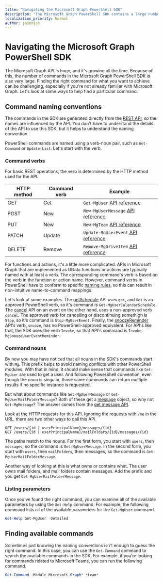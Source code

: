 ```yaml
---
title: "Navigating the Microsoft Graph PowerShell SDK"
description: "The Microsoft Graph PowerShell SDK contains a large number of commands. Learn how to find the right command for what you want to achieve."
localization_priority: Normal
author: jasonjoh
---
```


# Navigating the Microsoft Graph PowerShell SDK

The Microsoft Graph API is huge, and it's growing all the time. Because of this, the number of commands in the Microsoft Graph PowerShell SDK is also very large. Finding the right command for what you want to achieve can be challenging, especially if you're not already familiar with Microsoft Graph. Let's look at some ways to help find a particular command.

## Command naming conventions

The commands in the SDK are generated directly from the [REST API](/graph/api/overview?view=graph-rest-1.0), so the names are influenced by the API. You don't have to understand the details of the API to use this SDK, but it helps to understand the naming convention.

PowerShell commands are named using a verb-noun pair, such as `Get-Command` or `Update-List`. Let's start with the verb.

### Command verbs

For basic REST operations, the verb is determined by the HTTP method used for the API.

| HTTP method | Command verb | Example |
|-------------|--------------|---|
| GET         | Get          | `Get-MgUser` [API reference](/graph/api/user-get?view=graph-rest-1.0) |
| POST        | New          | `New-MgUserMessage` [API reference](/graph/api/user-post-messages?view=graph-rest-1.0) |
| PUT         | New          | `New-MgTeam` [API reference](/graph/api/team-put-teams?view=graph-rest-1.0) |
| PATCH       | Update       | `Update-MgUserEvent` [API reference](/graph/api/event-update?view=graph-rest-1.0) |
| DELETE      | Remove       | `Remove-MgDriveItem` [API reference](/graph/api/driveitem-delete?view=graph-rest-1.0) |

For functions and actions, it's a little more complicated. APIs in Microsoft Graph that are implemented as OData functions or actions are typically named with at least a verb. The corresponding command's verb is based on the verb in the function or action name. However, command verbs in PowerShell have to conform to specific [naming rules](/powershell/scripting/developer/cmdlet/approved-verbs-for-windows-powershell-commands), so this can result in non-intuitive name-to-command mappings.

Let's look at some examples. The [getSchedule](/graph/api/calendar-getschedule?view=graph-rest-1.0) API uses `get`, and `Get` is an approved PowerShell verb, so it's command is `Get-MgUserCalendarSchedule`. The [cancel](/graph/api/event-cancel?view=graph-rest-beta) API on an event on the other hand, uses a non-approved verb `cancel`. The approved verb for cancelling or discontinuing somethign is `Stop`, so it's command is `Stop-MgUserEvent`. Finally, the [snoozeReminder](/graph/api/event-snoozereminder?view=graph-rest-1.0) API's verb, `snooze`, has no PowerShell-approved equivalent. For API's like that, the SDK uses the verb `Invoke`, so that API's command is `Invoke-MgSnoozeUserEventReminder`.

### Command nouns

By now you may have noticed that all nouns in the SDK's commands start with `Mg`. This prefix helps to avoid naming conflicts with other PowerShell modules. With that in mind, it should make sense that commands like `Get-MgUser` are used to get a user. And following PowerShell convention, even though the noun is singular, those same commands can return multiple results if no specific instance is requested.

But what about commands like `Get-MgUserMessage` or `Get-MgUserMailFolderMessage`? Both of these get a [message](/graph/api/resources/message?view=graph-rest-1.0) object, so why not `Get-MgMessage`? The answer comes from the [get message API](/graph/api/message-get?view=graph-rest-1.0).

Look at the HTTP requests for this API. Ignoring the requests with `/me` in the URL, there are two other ways to call this API.

```http
GET /users/{id | userPrincipalName}/messages/{id}
GET /users/{id | userPrincipalName}/mailFolders/{id}/messages/{id}
```

The paths match to the nouns. For the first form, you start with `users`, then `messages`, so the command is `Get-MgUserMessage`. In the second form, you start with `users`, then `mailFolders`, then messages, so the command is `Get-MgUserMailFolderMessage`.

Another way of looking at this is what owns or contains what. The user owns mail folders, and mail folders contain messages. Add the prefix and you get `Get-MgUserMailFolderMessage`.

### Listing parameters

Once you've found the right command, you can examine all of the available parameters by using the `Get-Help` command. For example, the following command lists all of the available parameters for the `Get-MgUser` command.

```powershell
Get-Help Get-MgUser -Detailed
```

## Finding available commands

Sometimes just knowing the naming conventions isn't enough to guess the right command. In this case, you can use the `Get-Command` command to search the available commands in the SDK. For example, if you're looking for commands related to Microsoft Teams, you can run the following command.

```powershell
Get-Command -Module Microsoft.Graph* *team*
```
